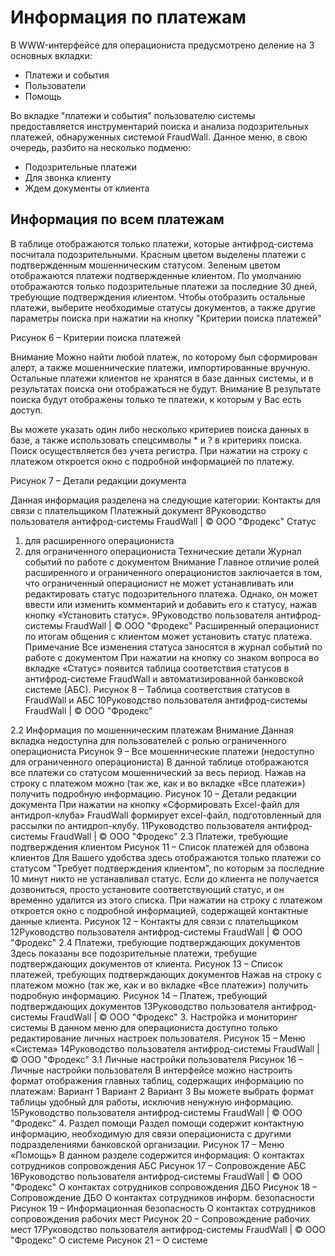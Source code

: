 # Информация по платежам
В WWW-интерфейсе для операциониста предусмотрено деление на 3 основных
вкладки:

- Платежи и события
- Пользователи
- Помощь

Во вкладке "платежи и события" пользователю системы предоставляется инструментарий поиска и анализа подозрительных платежей, обнаруженных системой FraudWall.
Данное меню, в свою очередь, разбито на несколько подменю:
- Подозрительные платежи
- Для звонка клиенту
- Ждем документы от клиента
## Информация по всем платежам
В таблице отображаются только платежи, которые антифрод-система посчитала
подозрительными. Красным цветом выделены платежи с подтвержденным
мошенническим статусом. Зеленым цветом отображаются платежи подтвержденные
клиентом.
По умолчанию отображаются только подозрительные платежи за последние 30
дней, требующие подтверждения клиентом. Чтобы отобразить остальные платежи,
выберите необходимые статусы документов, а также другие параметры поиска при
нажатии на кнопку "Критерии поиска платежей"

Рисунок 6 – Критерии поиска платежей

Внимание
Можно найти любой платеж, по которому был сформирован алерт, а также
мошеннические платежи, импортированные вручную. Остальные платежи клиентов не
хранятся в базе данных системы, и в результатах поиска они отображаться не будут.
Внимание
В результате поиска будут отображены только те платежи, к которым у Вас есть доступ.

Вы можете указать один либо несколько критериев поиска данных в базе, а также
использовать спецсимволы * и ? в критериях поиска. Поиск осуществляется без учета
регистра.
При нажатии на строку с платежом откроется окно с подробной информацией по
платежу.

Рисунок 7 – Детали редакции документа

Данная информация разделена на следующие категории:
Контакты для связи с плательщиком
Платежный документ
8Руководство пользователя антифрод-системы FraudWall | © ООО "Фродекс"
Статус
1. для расширенного операциониста
2. для ограниченного операциониста
Технические детали
Журнал событий по работе с документом
Внимание
Главное отличие ролей расширенного и ограниченного операционистов заключается в
том, что ограниченный операционист не может устанавливать или редактировать статус
подозрительного платежа.
Однако, он может ввести или изменить комментарий и добавить его к статусу, нажав
кнопку «Установить статус».
9Руководство пользователя антифрод-системы FraudWall | © ООО "Фродекс"
Расширенный операционист по итогам общения с клиентом может установить
статус платежа.
Примечание
Все изменения статуса заносятся в журнал событий по работе с документом
При нажатии на кнопку со знаком вопроса во вкладке «Статус» появится таблица
соответствия статусов в антифрод-системе FraudWall и автоматизированной банковской
системе (АБС).
Рисунок 8 – Таблица соответствия статусов в FraudWall и АБС
10Руководство пользователя антифрод-системы FraudWall | © ООО "Фродекс"

2.2 Информация по мошенническим платежам
Внимание
Данная вкладка недоступна для пользователей с ролью ограниченного операциониста
Рисунок 9 – Все мошеннические платежи (недоступно для ограниченного операциониста)
В данной таблице отображаются все платежи со статусом мошеннический за весь
период.
Нажав на строку с платежом можно (так же, как и во вкладке «Все платежи»)
получить подробную информацию.
Рисунок 10 – Детали редакции документа
При нажатии на кнопку «Сформировать Excel-файл для антидроп-клуба» FraudWall
формирует excel-файл, подготовленный для рассылки по антидроп-клубу.
11Руководство пользователя антифрод-системы FraudWall | © ООО "Фродекс"
2.3 Платежи, требующие подтверждения клиентом
Рисунок 11 – Список платежей для обзвона клиентов
Для Вашего удобства здесь отображаются только платежи со статусом "Требует
подтверждения клиентом", по которым за последние 10 минут никто не устанавливал
статус. Если до клиента не получается дозвониться, просто установите соответствующий
статус, и он временно удалится из этого списка.
При нажатии на строку с платежом откроется окно с подробной информацией,
содержащей контактные данные клиента.
Рисунок 12 – Контакты для связи с плательщиком
12Руководство пользователя антифрод-системы FraudWall | © ООО "Фродекс"
2.4 Платежи, требующие подтверждающих документов
Здесь показаны все подозрительные платежи, требущие подтверждающих
документов от клиента.
Рисунок 13 – Список платежей, требующих подтверждающих документов
Нажав на строку с платежом можно (так же, как и во вкладке «Все платежи»)
получить подробную информацию.
Рисунок 14 – Платеж, требующий подтверждающих документов
13Руководство пользователя антифрод-системы FraudWall | © ООО "Фродекс"
3. Настройка и мониторинг системы
В данном меню для операциониста доступно только редактирование личных
настроек пользователя.
Рисунок 15 – Меню «Система»
14Руководство пользователя антифрод-системы FraudWall | © ООО "Фродекс"
3.1 Личные настройки пользователя
Рисунок 16 – Личные настройки пользователя
В интерфейсе можно настроить формат отображения главных таблиц, содержащих
информацию по платежам:
Вариант 1
Вариант 2
Вариант 3
Вы можете выбрать формат таблицы удобный для работы, исключив ненужную
информацию.
15Руководство пользователя антифрод-системы FraudWall | © ООО "Фродекс"
4. Раздел помощи
Раздел помощи содержит контактную информацию, необходимую для связи
операциониста с другими подразделениями банковской организации.
Рисунок 17 – Меню «Помощь»
В данном разделе содержится информация:
О контактах сотрудников сопровождения АБС
Рисунок 17 – Сопровождение АБС
16Руководство пользователя антифрод-системы FraudWall | © ООО "Фродекс"
О контактах сотрудников сопровождения ДБО
Рисунок 18 – Сопровождение ДБО
О контактах сотрудников информ. безопасности
Рисунок 19 – Информационная безопасность
О контактах сотрудников сопровождения рабочих мест
Рисунок 20 – Сопровождение рабочих мест
17Руководство пользователя антифрод-системы FraudWall | © ООО "Фродекс"
О системе
Рисунок 21 – О системе

